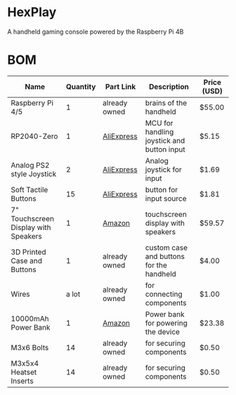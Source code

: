 # HexPlay
A handheld gaming console powered by the Raspberry Pi 4B


# BOM
| Name                              | Quantity  | Part Link                                                                                                                        | Description                                                | Price (USD) |
|-----------------------------------|-----------|-----------------------------------------------------------------------------------------------------------------------------------|------------------------------------------------------------|-------------|
| Raspberry Pi 4/5                  | 1         | already owned                                                                                                                     | brains of the handheld                                     | $55.00      |
| RP2040-Zero                       | 1         | [AliExpress](https://www.aliexpress.com/item/1005007650325892.html)                                                              | MCU for handling joystick and button input                | $5.15       |
| Analog PS2 style Joystick         | 2         | [AliExpress](https://www.aliexpress.com/item/1005007561985496.html)                                                              | Analog joystick for input                                 | $1.69       |
| Soft Tactile Buttons              | 15        | [AliExpress](https://www.aliexpress.com/item/32963848918.html)                                                                   | button for input source                                   | $1.81       |
| 7" Touchscreen Display with Speakers | 1      | [Amazon](https://www.amazon.ca/ELECROW-Raspberry-Touchscreen-1024x600-HDMI-Compatible/dp/B08FMNDDSL/)                            | touchscreen display with speakers                         | $59.57      |
| 3D Printed Case and Buttons       | 1         | already owned                                                                                                                     | custom case and buttons for the handheld                  | $4.00       |
| Wires                             | a lot     | already owned                                                                                                                     | for connecting components                                 | $1.00       |
| 10000mAh Power Bank               | 1         | [Amazon](https://www.amazon.ca/INIU-Portable-Slimmest-10000mAh-Charging/dp/B0DCHVGS2S/)                                          | Power bank for powering the device                        | $23.38      |
| M3x6 Bolts                        | 14        | already owned                                                                                                                     | for securing components                                   | $0.50       |
| M3x5x4 Heatset Inserts            | 14        | already owned                                                                                                                     | for securing components                                   | $0.50       |

